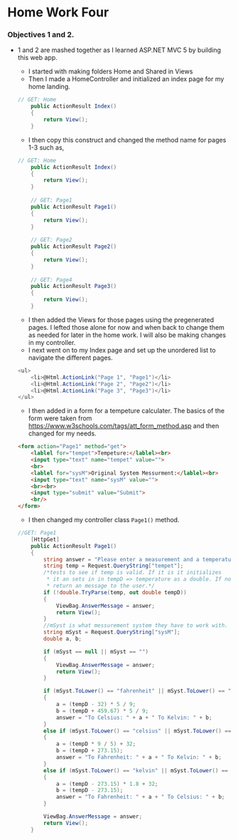 
# Home Work Four
 
### Objectives 1 and 2.
+ 1 and 2 are mashed together as I learned ASP.NET MVC 5 by building this web app.

	+ I started with making folders Home and Shared in Views
	+ Then I made a HomeController and initialized an index page for my home landing.
	```c#
	// GET: Home
        public ActionResult Index()
        {
            return View();
        }
	```
	+ I then copy this construct and changed the method name for pages 1-3 such as,
	```c#
	// GET: Home
        public ActionResult Index()
        {
            return View();
        }
		
		// GET: Page1
        public ActionResult Page1()
        {
            return View();
        }
		
		// GET: Page2
        public ActionResult Page2()
        {
            return View();
        }
		
		// GET: Page4
        public ActionResult Page3()
        {
            return View();
        }
	```
	+ I then added the Views for those pages using the pregenerated pages. I lefted those alone for now and when back to change them as needed for later in the home work. I will also be making changes in my controller.
	+ I next went on to my Index page and set up the unordered list to navigate the different pages.
	```c#
	<ul>
		<li>@Html.ActionLink("Page 1", "Page1")</li>
		<li>@Html.ActionLink("Page 2", "Page2")</li>
		<li>@Html.ActionLink("Page 3", "Page3")</li>
	</ul>
	```
	+ I then added in a form for a tempeture calculater. The basics of the form were taken from <https://www.w3schools.com/tags/att_form_method.asp> and then changed for my needs.
	```html
	<form action="Page1" method="get">
		<lablel for="tempet">Tempeture:</lablel><br>
		<input type="text" name="tempet" value="">
		<br>
		<lablel for="sysM">Original System Messurment:</lablel><br>
		<input type="text" name="sysM" value="">
		<br><br>
		<input type="submit" value="Submit"> 
		<br/>
	</form> 
	```
	+ I then changed my controller class `Page1()` method.
	```c#
	//GET: Page1
        [HttpGet]
        public ActionResult Page1()
        {
            string answer = "Please enter a measurement and a temperature to start";
            string temp = Request.QueryString["tempet"];
            /*tests to see if temp is valid. If it is it initializes 
             * it an sets in in tempD => temperature as a double. If not valid
             * return an message to the user.*/
            if (!double.TryParse(temp, out double tempD))
            {
                ViewBag.AnswerMessage = answer;
                return View();
            }
            //mSyst is what messurement system they have to work with.
            string mSyst = Request.QueryString["sysM"];
            double a, b;

            if (mSyst == null || mSyst == "")
            {
                ViewBag.AnswerMessage = answer;
                return View();
            }

            if (mSyst.ToLower() == "fahrenheit" || mSyst.ToLower() == "f")
            {
                a = (tempD - 32) * 5 / 9;
                b = (tempD + 459.67) * 5 / 9;
                answer = "To Celsius: " + a + " To Kelvin: " + b;
            }
            else if (mSyst.ToLower() == "celsius" || mSyst.ToLower() == "c")
            {
                a = (tempD * 9 / 5) + 32;
                b = (tempD + 273.15);
                answer = "To Fahrenheit: " + a + " To Kelvin: " + b;
            }
            else if (mSyst.ToLower() == "kelvin" || mSyst.ToLower() == "k")
            {
                a = (tempD - 273.15) * 1.8 + 32;
                b = (tempD - 273.15);
                answer = "To Fahrenheit: " + a + " To Celsius: " + b;
            }

            ViewBag.AnswerMessage = answer;
            return View();
        }
	```
	

	
	
	
	
	
